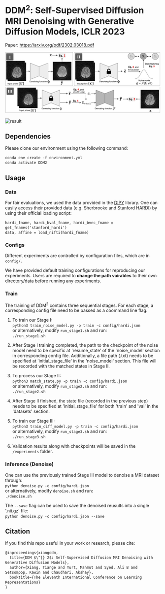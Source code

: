 # DDM<sup>2</sup>: Self-Supervised Diffusion MRI Denoising with Generative Diffusion Models, ICLR 2023

Paper: https://arxiv.org/pdf/2302.03018.pdf

![framework](./assets/framework.png)

![result](./assets/gslider_0.gif)

## Dependencies

Please clone our environment using the following command:

```
conda env create -f environment.yml  
conda activate DDM2
```

## Usage

### Data

For fair evaluations, we used the data provided in the [DIPY](https://dipy.org/) library. One can easily access their provided data (e.g. Sherbrooke and Stanford HARDI) by using their official loading script:  

```python3
hardi_fname, hardi_bval_fname, hardi_bvec_fname = get_fnames('stanford_hardi')
data, affine = load_nifti(hardi_fname)
```

### Configs

Different experiments are controlled by configuration files, which are in ```config/```. 

We have provided default training configurations for reproducing our experiments. Users are required to **change the path vairables** to their own directory/data before running any experiments.

### Train

The training of DDM<sup>2</sup> contains three sequential stages. For each stage, a corresponding config file need to be passed as a coommand line flag.

1. To train our Stage I:  
```python3 train_noise_model.py -p train -c config/hardi.json```  
or alternatively, modify ```run_stage1.sh``` and run:  
```./run_stage1.sh```  

2. After Stage I training completed, the path to the checkpoint of the noise model need to be specific at 'resume_state' of the 'noise_model' section in corresponding config file. Additionally, a file path (.txt) needs to be specified at 'initial_stage_file' in the 'noise_model' section. This file will be recorded with the matched states in Stage II.  

3. To process our Stage II:  
```python3 match_state.py -p train -c config/hardi.json```  
or alternatively, modify ```run_stage2.sh``` and run:  
```./run_stage2.sh```  

4. After Stage II finished, the state file (recorded in the previous step) needs to be specified at 'initial_stage_file' for both 'train' and 'val' in the 'datasets' section.  

5. To train our Stage III:  
```python3 train_diff_model.py -p train -c config/hardi.json```  
or alternatively, modify ```run_stage3.sh``` and run:  
```./run_stage3.sh```  

6. Validation results along with checkpoints will be saved in the ```/experiments``` folder.


### Inference (Denoise)

One can use the previously trained Stage III model to denoise a MRI dataset through:  
```python denoise.py -c config/hardi.json```  
or alternatively, modify ```denoise.sh``` and run:  
```./denoise.sh```   

The ```--save``` flag can be used to save the denoised reusults into a single '.nii.gz' file:  
```python denoise.py -c config/hardi.json --save```

## Citation  

If you find this repo useful in your work or research, please cite:  

```
@inproceedings{xiangddm,
  title={DDM $\^{} 2$: Self-Supervised Diffusion MRI Denoising with Generative Diffusion Models},
  author={Xiang, Tiange and Yurt, Mahmut and Syed, Ali B and Setsompop, Kawin and Chaudhari, Akshay},
  booktitle={The Eleventh International Conference on Learning Representations}
}
```
